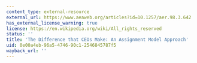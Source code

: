 ```yaml
---
content_type: external-resource
external_url: https://www.aeaweb.org/articles?id=10.1257/aer.98.3.642
has_external_license_warning: true
license: https://en.wikipedia.org/wiki/All_rights_reserved
status: ''
title: 'The Difference that CEOs Make: An Assignment Model Approach'
uid: 0e00a4eb-96a5-4746-90c1-2546845787f5
wayback_url: ''
---
```

